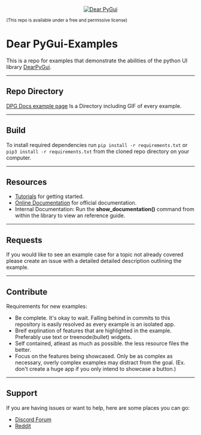 
<a id="user-content-dear-pygui" class="anchor" aria-hidden="true" href="#Dear-PyGui-Examples">
 
<p align="center">
  <img src="https://github.com/hoffstadt/DearPyGui/blob/assets/newlogo.jpg?raw=true" alt="Dear PyGui">
</p>

</a>

<sub>(This repo is available under a free and permissive license)</sub>

# Dear PyGui-Examples
This is a repo for examples that demonstrate the abilities of the python UI library [DearPyGui](https://github.com/hoffstadt/DearPyGui).
 
 ---
 
## Repo Directory
[DPG Docs example page](https://hoffstadt.github.io/DearPyGui/examples.html) Is a Directory including GIF of every example.
 
  ---
  
## Build
To install required dependencies run `pip install -r requirements.txt` or `pip3 install -r requirements.txt` 
from the cloned repo directory on your computer.
 
 ---
 
 ## Resources  
- [Tutorials](https://hoffstadt.github.io/DearPyGui/tutorial.html) for getting started.
- [Online Documentation](https://hoffstadt.github.io/DearPyGui/) for official documentation.
- Internal Documentation: Run the **show_documentation()** command from within the library to view an reference guide. 
 
 ---
 
 ## Requests
If you would like to see an example case for a topic not already covered please create an issue with a detailed detailed description outlining the example.
 
 ---
 
## Contribute
Requirements for new examples:
- Be complete. It's okay to wait. Falling behind in commits to this repository is easily resolved as every example is an isolated app.
- Breif explination of features that are highlighted in the example. Preferably use text or treenode(bullet) widgets.
- Self contained, atleast as much as possible. the less resource files the better. 
- Focus on the features being showcased. Only be as complex as necessary, overly complex examples may distract from the goal. (Ex. don't create a huge app if you only intend to showcase a button.)
 
 ---
 
## Support
If you are having issues or want to help, here are some places you can go:
- [Discord Forum](https://discord.gg/tyE7Gu4)
- [Reddit](https://www.reddit.com/r/DearPyGui/)
